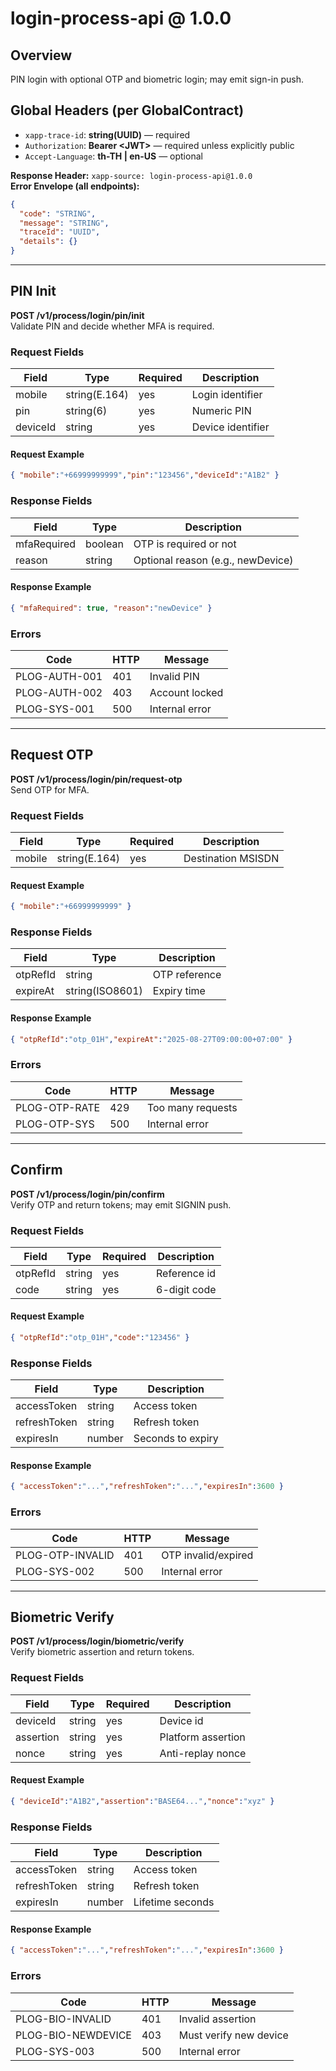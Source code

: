 # login-process-api @ 1.0.0

## Overview
PIN login with optional OTP and biometric login; may emit sign-in push.

## Global Headers (per GlobalContract)
- `xapp-trace-id`: **string(UUID)** — required
- `Authorization`: **Bearer &lt;JWT&gt;** — required unless explicitly public
- `Accept-Language`: **th-TH | en-US** — optional

**Response Header:** `xapp-source: login-process-api@1.0.0`  
**Error Envelope (all endpoints):**
```json
{
  "code": "STRING",
  "message": "STRING",
  "traceId": "UUID",
  "details": {}
}
```

---
## PIN Init
**POST /v1/process/login/pin/init**  
Validate PIN and decide whether MFA is required.

### Request Fields
| Field | Type | Required | Description |
|---|---|---|---|
| mobile | string(E.164) | yes | Login identifier |
| pin | string(6) | yes | Numeric PIN |
| deviceId | string | yes | Device identifier |

#### Request Example
```json
{ "mobile":"+66999999999","pin":"123456","deviceId":"A1B2" }
```


### Response Fields
| Field | Type | Description |
|---|---|---|
| mfaRequired | boolean | OTP is required or not |
| reason | string | Optional reason (e.g., newDevice) |

#### Response Example
```json
{ "mfaRequired": true, "reason":"newDevice" }
```


### Errors
| Code | HTTP | Message |
|---|---|---|
PLOG-AUTH-001 | 401 | Invalid PIN
PLOG-AUTH-002 | 403 | Account locked
PLOG-SYS-001 | 500 | Internal error

---
## Request OTP
**POST /v1/process/login/pin/request-otp**  
Send OTP for MFA.

### Request Fields
| Field | Type | Required | Description |
|---|---|---|---|
| mobile | string(E.164) | yes | Destination MSISDN |

#### Request Example
```json
{ "mobile":"+66999999999" }
```


### Response Fields
| Field | Type | Description |
|---|---|---|
| otpRefId | string | OTP reference |
| expireAt | string(ISO8601) | Expiry time |

#### Response Example
```json
{ "otpRefId":"otp_01H","expireAt":"2025-08-27T09:00:00+07:00" }
```


### Errors
| Code | HTTP | Message |
|---|---|---|
PLOG-OTP-RATE | 429 | Too many requests
PLOG-OTP-SYS | 500 | Internal error

---
## Confirm
**POST /v1/process/login/pin/confirm**  
Verify OTP and return tokens; may emit SIGNIN push.

### Request Fields
| Field | Type | Required | Description |
|---|---|---|---|
| otpRefId | string | yes | Reference id |
| code | string | yes | 6-digit code |

#### Request Example
```json
{ "otpRefId":"otp_01H","code":"123456" }
```


### Response Fields
| Field | Type | Description |
|---|---|---|
| accessToken | string | Access token |
| refreshToken | string | Refresh token |
| expiresIn | number | Seconds to expiry |

#### Response Example
```json
{ "accessToken":"...","refreshToken":"...","expiresIn":3600 }
```


### Errors
| Code | HTTP | Message |
|---|---|---|
PLOG-OTP-INVALID | 401 | OTP invalid/expired
PLOG-SYS-002 | 500 | Internal error

---
## Biometric Verify
**POST /v1/process/login/biometric/verify**  
Verify biometric assertion and return tokens.

### Request Fields
| Field | Type | Required | Description |
|---|---|---|---|
| deviceId | string | yes | Device id |
| assertion | string | yes | Platform assertion |
| nonce | string | yes | Anti-replay nonce |

#### Request Example
```json
{ "deviceId":"A1B2","assertion":"BASE64...","nonce":"xyz" }
```


### Response Fields
| Field | Type | Description |
|---|---|---|
| accessToken | string | Access token |
| refreshToken | string | Refresh token |
| expiresIn | number | Lifetime seconds |

#### Response Example
```json
{ "accessToken":"...","refreshToken":"...","expiresIn":3600 }
```


### Errors
| Code | HTTP | Message |
|---|---|---|
PLOG-BIO-INVALID | 401 | Invalid assertion
PLOG-BIO-NEWDEVICE | 403 | Must verify new device
PLOG-SYS-003 | 500 | Internal error
